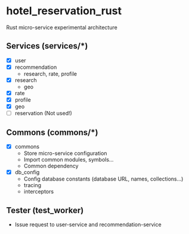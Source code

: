 # hotel_reservation_rust
Rust micro-service experimental architecture

## Services (services/*)
- [x] user
- [x] recommendation 
    - research, rate, profile
- [x] research
    - geo
- [x] rate
- [x] profile
- [x] geo
- [ ] reservation (Not used!)

## Commons (commons/*)
- [x] commons
    - Store micro-service configuration
    - Import common modules, symbols...
    - Common dependency
- [x] db_config
    - Config database constants (database URL, names, collections...)
    - tracing
    - interceptors

## Tester (test_worker)
- Issue request to user-service and recommendation-service




